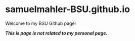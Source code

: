 # samuelmahler-BSU.github.io

Welcome to my BSU Github page!

***This is page is not related to my personal page.***

  
